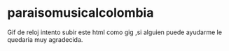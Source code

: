 # paraisomusicalcolombia
Gif de reloj
intento subir este html como gig ,si alguien puede ayudarme le quedaria muy agradecida.
